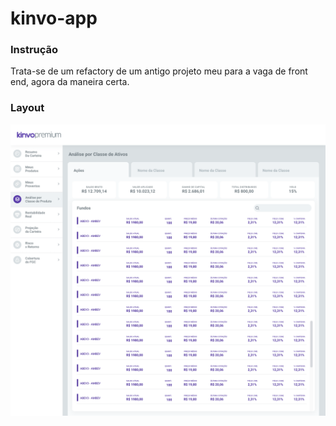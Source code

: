 # kinvo-app

### Instrução
Trata-se de um refactory de um antigo projeto meu para a vaga de front end, agora da maneira certa. <br>


### Layout
![Logo](https://github.com/N0N4T0/kinvo-app/blob/main/src/assets/layout.png)

